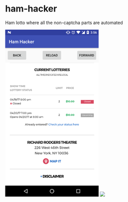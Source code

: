 # ham-hacker
Ham lotto where all the non-captcha parts are automated

<img src="readme_assets/main_browser_page.png" width="300" />

<img src="https://user-images.githubusercontent.com/2373546/29424665-9a3e9086-834e-11e7-9551-8e8bbefa1b43.png" width="400" />
